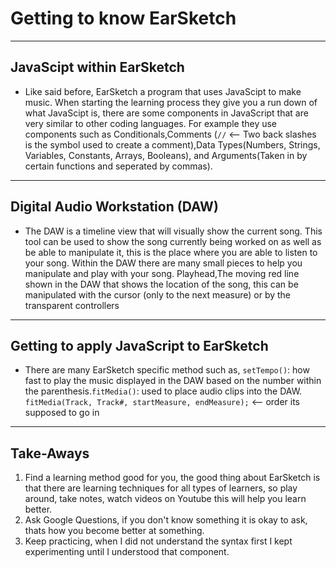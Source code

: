 # Getting to know EarSketch
---
## JavaScipt within EarSketch

* Like said before, EarSketch a program that uses JavaScipt to make music. When starting the learning process they give you a run down of what JavaScipt is, there are some components in JavaScript that are very similar to other coding languages. For example they use components such as Conditionals,Comments (`//` <-- Two back slashes is the symbol used to create a comment),Data Types(Numbers, Strings, Variables, Constants, Arrays, Booleans), and Arguments(Taken in by certain functions and seperated by commas). 

---

## Digital Audio Workstation (DAW)
* The DAW is a timeline view that will visually show the current song. This tool can be used to show the song currently being worked on as well as be able to manipulate it, this is the place where you are able to listen to your song. Within the DAW there are many small pieces to help you manipulate and play with your song. Playhead,The moving red line shown in the DAW that shows the location of the song, this can be manipulated with the cursor (only to the next measure) or by the transparent controllers

---
## Getting to apply JavaScript to EarSketch
* There are many EarSketch specific method such as, `setTempo()`:  how fast to play the music displayed in the DAW based on the number within the parenthesis.`fitMedia()`: used to place audio clips into the DAW. `fitMedia(Track, Track#, startMeasure, endMeasure);` <-- order its supposed to go in 

---
## Take-Aways
1. Find a learning method good for you, the good thing about EarSketch is that there are learning techniques for all types of learners, so play around, take notes, watch videos on Youtube this will help you learn better.
2. Ask Google Questions, if you don't know something it is okay to ask, thats how you become better at something.
3. Keep practicing, when I did not understand the syntax first I kept experimenting until I understood that component.